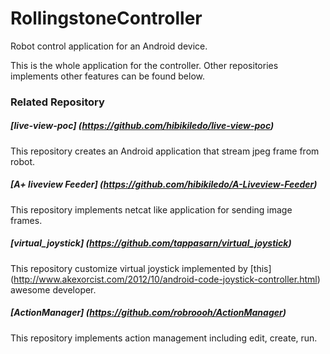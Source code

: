 # RollingstoneController
Robot control application for an Android device.

This is the whole application for the controller.
Other repositories implements other features can be found below.

### Related Repository

##### [live-view-poc] (https://github.com/hibikiledo/live-view-poc)
This repository creates an Android application that stream jpeg frame from robot.

##### [A+ liveview Feeder] (https://github.com/hibikiledo/A-Liveview-Feeder)
This repository implements netcat like application for sending image frames.

##### [virtual_joystick] (https://github.com/tappasarn/virtual_joystick)
This repository customize virtual joystick implemented by [this] (http://www.akexorcist.com/2012/10/android-code-joystick-controller.html) awesome developer.

##### [ActionManager] (https://github.com/robroooh/ActionManager)
This repository implements action management including edit, create, run.
